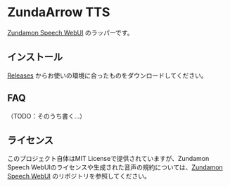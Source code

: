 # ZundaArrow TTS

[Zundamon Speech WebUI][zundamon-speech-webui] のラッパーです。

## インストール

[Releases](https://github.com/sevenc-nanashi/zundaarrow-tts/releases/latest) からお使いの環境に合ったものをダウンロードしてください。

## FAQ

（TODO：そのうち書く...）

## ライセンス

このプロジェクト自体はMIT Licenseで提供されていますが、Zundamon Speech WebUIのライセンスや生成された音声の規約については、[Zundamon Speech WebUI][zundamon-speech-webui] のリポジトリを参照してください。

[zundamon-speech-webui]: https://github.com/zunzun999/zundamon-speech-webui
